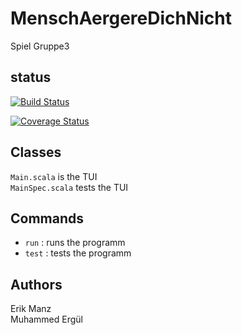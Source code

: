 # MenschAergereDichNicht
Spiel Gruppe3

## status

[![Build Status](https://app.travis-ci.com/Manz2/MenschAergereDichNicht.svg?branch=main)](https://app.travis-ci.com/Manz2/MenschAergereDichNicht)

[![Coverage Status](https://coveralls.io/repos/github/Manz2/MenschAergereDichNicht/badge.svg?branch=main)](https://coveralls.io/github/Manz2/MenschAergereDichNicht?branch=main)
## Classes
`Main.scala` is the TUI <br>
`MainSpec.scala` tests the TUI

## Commands
* `run` : runs the programm
* `test` : tests the programm

## Authors
Erik Manz <br>
Muhammed Ergül


